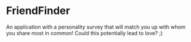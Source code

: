 # FriendFinder
An application with a personality survey that will match you up with whom you share most in common! Could this potentially lead to love? ;)
